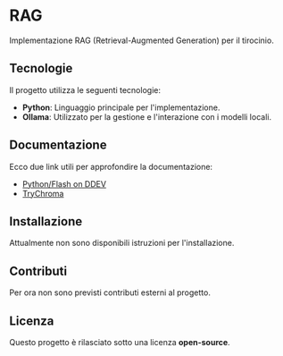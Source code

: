 # RAG

Implementazione RAG (Retrieval-Augmented Generation) per il tirocinio.

## Tecnologie

Il progetto utilizza le seguenti tecnologie:

- **Python**: Linguaggio principale per l'implementazione.
- **Ollama**: Utilizzato per la gestione e l'interazione con i modelli locali.

## Documentazione

Ecco due link utili per approfondire la documentazione:

- [Python/Flash on DDEV](https://ddev.readthedocs.io/en/stable/users/quickstart/#pythonflask-experimental)
- [TryChroma](https://www.trychroma.com/)

## Installazione

Attualmente non sono disponibili istruzioni per l'installazione.

## Contributi

Per ora non sono previsti contributi esterni al progetto.

## Licenza

Questo progetto è rilasciato sotto una licenza **open-source**.
